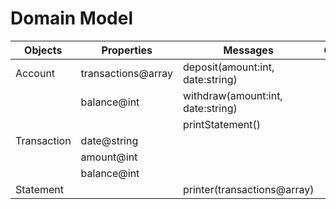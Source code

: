 # Domain Model

| Objects | Properties                | Messages          | Outputs |
| ------- | ------------------------- | ----------------- | ------- |
| Account | transactions@array        |deposit(amount:int, date:string)|         |
|         | balance@int               |withdraw(amount:int, date:string)|         |
|         |                           |printStatement()   |         |
|Transaction|date@string              |                   |         |
|         |amount@int                 |                   |         |
|         |balance@int                |                   |         |
|Statement| | printer(transactions@array)